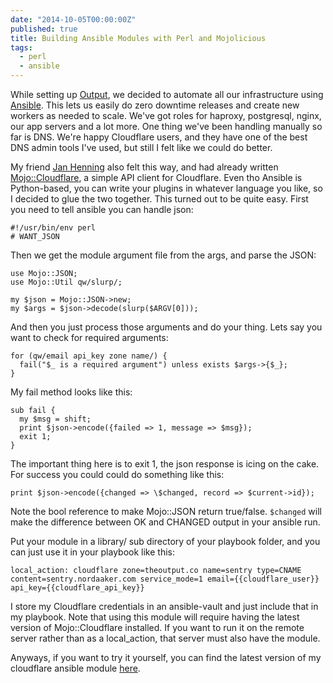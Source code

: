 ```yaml
---
date: "2014-10-05T00:00:00Z"
published: true
title: Building Ansible Modules with Perl and Mojolicious
tags:
  - perl
  - ansible
---
```


While setting up [Output](http://theoutput.co/), we decided to automate all our
infrastructure using [Ansible](http://ansible.com/). This lets us easily do
zero downtime releases and create new workers as needed to scale. We've got
roles for haproxy, postgresql, nginx, our app servers and a lot more. One thing
we've been handling manually so far is DNS. We're happy Cloudflare users, and
they have one of the best DNS admin tools I've used, but still I felt like we
could do better.

My friend [Jan Henning](http://thorsen.pm) also felt this way, and had already
written
[Mojo::Cloudflare](http://search.cpan.org/~jhthorsen/Mojo-Cloudflare-0.03/README.pod),
a simple API client for Cloudflare. Even tho Ansible is Python-based, you can
write your plugins in whatever language you like, so I decided to glue the two
together. This turned out to be quite easy. First you need to tell ansible you
can handle json:

```
#!/usr/bin/env perl
# WANT_JSON
```

Then we get the module argument file from the args, and parse the JSON:

```
use Mojo::JSON;
use Mojo::Util qw/slurp/;

my $json = Mojo::JSON->new;
my $args = $json->decode(slurp($ARGV[0]));
```

And then you just process those arguments and do your thing. Lets say you want
to check for required arguments:

```
for (qw/email api_key zone name/) {
  fail("$_ is a required argument") unless exists $args->{$_};
}
```

My fail method looks like this:

```
sub fail {
  my $msg = shift;
  print $json->encode({failed => 1, message => $msg});
  exit 1;
}
```

The important thing here is to exit 1, the json response is icing on the cake.
For success you could could do something like this:

```
print $json->encode({changed => \$changed, record => $current->id});
```

Note the bool reference to make Mojo::JSON return true/false. `$changed`
will make the difference between OK and CHANGED output in your ansible run.

Put your module in a library/ sub directory of your playbook folder, and you
can just use it in your playbook like this:

```
local_action: cloudflare zone=theoutput.co name=sentry type=CNAME
content=sentry.nordaaker.com service_mode=1 email={{cloudflare_user}}
api_key={{cloudflare_api_key}}
```

I store my Cloudflare credentials in an ansible-vault and just include that in
my playbook. Note that using this module will require having the latest version
of Mojo::Cloudflare installed. If you want to run it on the remote server
rather than as a local_action, that server must also have the module.

Anyways, if you want to try it yourself, you can find the latest version of my
cloudflare ansible module
[here](https://gist.github.com/marcusramberg/1ba1ecdc8fe2a3870602).
